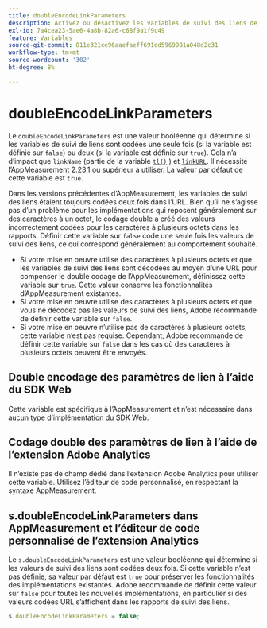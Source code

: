 ```yaml
---
title: doubleEncodeLinkParameters
description: Activez ou désactivez les variables de suivi des liens de double codage d’AppMeasurement.
exl-id: 7a4cea23-5ae6-4a8b-82a6-c68f9a1f9c49
feature: Variables
source-git-commit: 811e321ce96aaefaeff691ed5969981a048d2c31
workflow-type: tm+mt
source-wordcount: '302'
ht-degree: 8%

---
```


# doubleEncodeLinkParameters

Le `doubleEncodeLinkParameters` est une valeur booléenne qui détermine si les variables de suivi de liens sont codées une seule fois (si la variable est définie sur `false`) ou deux (si la variable est définie sur `true`). Cela n’a d’impact que `linkName` (partie de la variable [`tl()`](../functions/tl-method.md) ) et [`linkURL`](linkurl.md). Il nécessite l’AppMeasurement 2.23.1 ou supérieur à utiliser. La valeur par défaut de cette variable est `true`.

Dans les versions précédentes d’AppMeasurement, les variables de suivi des liens étaient toujours codées deux fois dans l’URL. Bien qu’il ne s’agisse pas d’un problème pour les implémentations qui reposent généralement sur des caractères à un octet, le codage double a créé des valeurs incorrectement codées pour les caractères à plusieurs octets dans les rapports. Définir cette variable sur `false` code une seule fois les valeurs de suivi des liens, ce qui correspond généralement au comportement souhaité.

* Si votre mise en oeuvre utilise des caractères à plusieurs octets et que les variables de suivi des liens sont décodées au moyen d’une URL pour compenser le double codage de l’AppMeasurement, définissez cette variable sur `true`. Cette valeur conserve les fonctionnalités d’AppMeasurement existantes.
* Si votre mise en oeuvre utilise des caractères à plusieurs octets et que vous ne décodez pas les valeurs de suivi des liens, Adobe recommande de définir cette variable sur `false`.
* Si votre mise en oeuvre n’utilise pas de caractères à plusieurs octets, cette variable n’est pas requise. Cependant, Adobe recommande de définir cette variable sur `false` dans les cas où des caractères à plusieurs octets peuvent être envoyés.

## Double encodage des paramètres de lien à l’aide du SDK Web

Cette variable est spécifique à l’AppMeasurement et n’est nécessaire dans aucun type d’implémentation du SDK Web.

## Codage double des paramètres de lien à l’aide de l’extension Adobe Analytics

Il n’existe pas de champ dédié dans l’extension Adobe Analytics pour utiliser cette variable. Utilisez l’éditeur de code personnalisé, en respectant la syntaxe AppMeasurement.

## s.doubleEncodeLinkParameters dans AppMeasurement et l’éditeur de code personnalisé de l’extension Analytics

Le `s.doubleEncodeLinkParameters` est une valeur booléenne qui détermine si les valeurs de suivi des liens sont codées deux fois. Si cette variable n’est pas définie, sa valeur par défaut est `true` pour préserver les fonctionnalités des implémentations existantes. Adobe recommande de définir cette valeur sur `false` pour toutes les nouvelles implémentations, en particulier si des valeurs codées URL s’affichent dans les rapports de suivi des liens.

```js
s.doubleEncodeLinkParameters = false;
```
